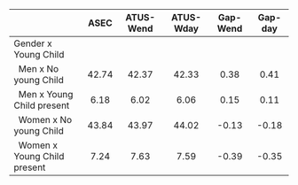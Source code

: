 
|                      |         ASEC |    ATUS-Wend |    ATUS-Wday |     Gap-Wend |      Gap-day |
| -------------------- | :----------: | :----------: | :----------: | :----------: | :----------: |
| Gender x Young Child |              |              |              |              |              |
| &nbsp;&nbsp;Men x No young Child |        42.74 |        42.37 |        42.33 |         0.38 |         0.41 |
| &nbsp;&nbsp;Men x Young Child present |         6.18 |         6.02 |         6.06 |         0.15 |         0.11 |
| &nbsp;&nbsp;Women x No young Child |        43.84 |        43.97 |        44.02 |        -0.13 |        -0.18 |
| &nbsp;&nbsp;Women x Young Child present |         7.24 |         7.63 |         7.59 |        -0.39 |        -0.35 |

